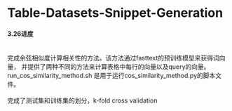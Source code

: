# Table-Datasets-Snippet-Generation
 
#### 3.26进度
</br>完成余弦相似度计算相关性的方法。该方法通过fasttext的预训练模型来获得词向量，
并提供了两种不同的方法来计算表格中每行的向量以及query的向量。
</br>run_cos_similarity_method.sh 是用于运行cos_similarity_method.py的脚本文件。
</br>
</br>完成了测试集和训练集的划分，k-fold cross validation